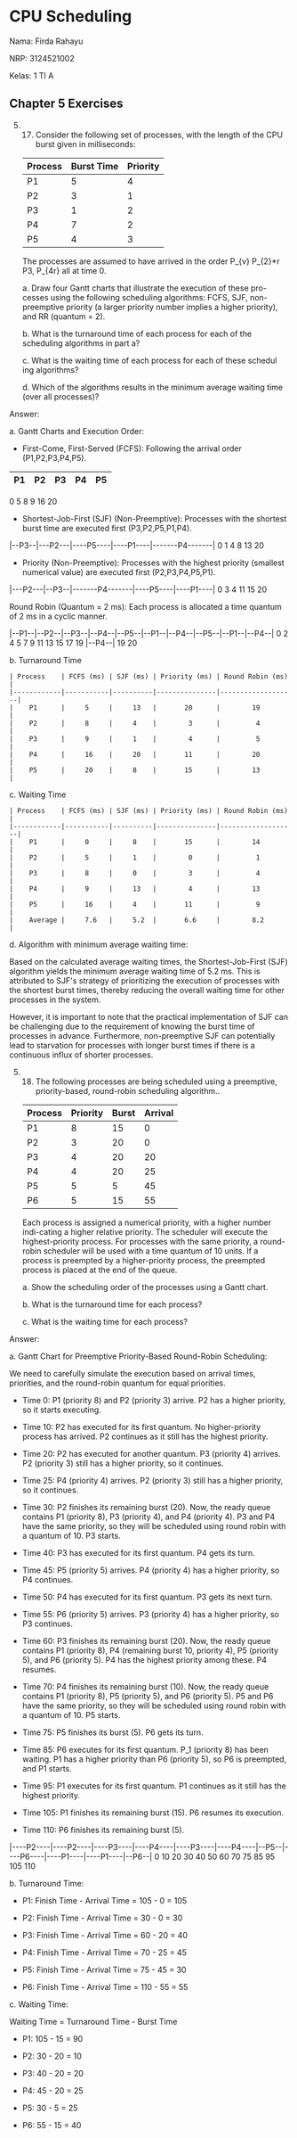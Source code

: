 # CPU Scheduling

Nama: Firda Rahayu

NRP: 3124521002

Kelas: 1 TI A 

## Chapter 5 Exercises
5. 17. Consider the following set of processes, with the length of the CPU burst given in milliseconds:
    
    | Process    | Burst Time | Priority |
    |------------|------------|----------|
    |    P1      |     5      |     4    |
    |    P2      |     3      |     1    |
    |    P3      |     1      |     2    |
    |    P4      |     7      |     2    |
    |    P5      |     4      |     3    |

    The processes are assumed to have arrived in the order P_{v} P_{2}*r P3, P_{4r} all at time 0.

    a. Draw four Gantt charts that illustrate the execution of these pro-cesses using the following scheduling algorithms: FCFS, SJF, non-preemptive priority (a larger priority number implies a higher priority), and RR (quantum = 2).

    b. What is the turnaround time of each process for each of the scheduling algorithms in part a?

    c. What is the waiting time of each process for each of these schedul ing algorithms?

    d. Which of the algorithms results in the minimum average waiting time (over all processes)?

Answer:

a. Gantt Charts and Execution Order:

- First-Come, First-Served (FCFS): Following the arrival order (P1,P2,P3,P4,P5).

|   P1   |  P2  | P3 |      P4    |   P5   |
|--------|------|----|------------|--------|
0    5    8    9    16   20


- Shortest-Job-First (SJF) (Non-Preemptive): Processes with the shortest burst time are executed first (P3,P2,P5,P1,P4).

|--P3--|---P2---|----P5----|----P1----|-------P4-------|
0     1        4         8        13              20

- Priority (Non-Preemptive): Processes with the highest priority (smallest numerical value) are executed first (P2,P3,P4,P5,P1).

|---P2---|--P3--|-------P4-------|----P5----|----P1----|
0      3      4              11        15        20

Round Robin (Quantum = 2 ms): Each process is allocated a time quantum of 2 ms in a cyclic manner.

|--P1--|--P2--|--P3--|--P4--|--P5--|--P1--|--P4--|--P5--|--P1--|--P4--|
0     2     4     5     7     9    11    13    15    17    19
|--P4--|
19    20

b. Turnaround Time

    | Process    | FCFS (ms) | SJF (ms) | Priority (ms) | Round Robin (ms)  |
    |------------|-----------|----------|---------------|-------------------|
    |    P1      |     5     |     13   |       20      |        19         |
    |    P2      |     8     |     4    |        3      |         4         |
    |    P3      |     9     |     1    |        4      |         5         |
    |    P4      |     16    |     20   |       11      |        20         |
    |    P5      |     20    |     8    |       15      |        13         |

c. Waiting Time

    | Process    | FCFS (ms) | SJF (ms) | Priority (ms) | Round Robin (ms)  |
    |------------|-----------|----------|---------------|-------------------|
    |    P1      |     0     |     8    |       15      |        14         |
    |    P2      |     5     |     1    |        0      |         1         |
    |    P3      |     8     |     0    |        3      |         4         |
    |    P4      |     9     |     13   |        4      |        13         |
    |    P5      |     16    |     4    |       11      |         9         |
    |    Average |     7.6   |     5.2  |       6.6     |        8.2        |

d. Algorithm with minimum average waiting time:

Based on the calculated average waiting times, the Shortest-Job-First (SJF) algorithm yields the minimum average waiting time of 5.2 ms. This is attributed to SJF's strategy of prioritizing the execution of processes with the shortest burst times, thereby reducing the overall waiting time for other processes in the system.

However, it is important to note that the practical implementation of SJF can be challenging due to the requirement of knowing the burst time of processes in advance. Furthermore, non-preemptive SJF can potentially lead to starvation for processes with longer burst times if there is a continuous influx of shorter processes. 

5. 18. The following processes are being scheduled using a preemptive, priority-based, round-robin scheduling algorithm..

    | Process    | Priority   | Burst    | Arrival  |
    |------------|------------|----------|----------|
    |    P1      |     8      |     15   |     0    |
    |    P2      |     3      |     20   |     0    |
    |    P3      |     4      |     20   |     20   |
    |    P4      |     4      |     20   |     25   |
    |    P5      |     5      |     5    |     45   |
    |    P6      |     5      |     15   |     55   |

    Each process is assigned a numerical priority, with a higher number indi-cating a higher relative priority. The scheduler will execute the highest-priority process. For processes with the same priority, a round-robin scheduler will be used with a time quantum of 10 units. If a process is preempted by a higher-priority process, the preempted process is placed at the end of the queue.

    a. Show the scheduling order of the processes using a Gantt chart.

    b. What is the turnaround time for each process?

    c. What is the waiting time for each process?

Answer:

a. Gantt Chart for Preemptive Priority-Based Round-Robin Scheduling:

We need to carefully simulate the execution based on arrival times, priorities, and the round-robin quantum for equal priorities.

- Time 0: P1 (priority 8) and P2 (priority 3) arrive. P2 has a higher priority, so it starts executing.

- Time 10: P2 has executed for its first quantum. No higher-priority process has arrived. P2 continues as it still has the highest priority.

- Time 20: P2 has executed for another quantum. P3 (priority 4) arrives. P2 (priority 3) still has a higher priority, so it continues.

- Time 25: P4 (priority 4) arrives. P2 (priority 3) still has a higher priority, so it continues.

- Time 30: P2 finishes its remaining burst (20). Now, the ready queue contains P1 (priority 8), P3 (priority 4), and P4 (priority 4). P3 and P4 have the same priority, so they will be scheduled using round robin with a quantum of 10. P3 starts.

- Time 40: P3 has executed for its first quantum. P4 gets its turn.

- Time 45: P5 (priority 5) arrives. P4 (priority 4) has a higher priority, so P4 continues.

- Time 50: P4 has executed for its first quantum. P3 gets its next turn.

- Time 55: P6 (priority 5) arrives. P3 (priority 4) has a higher priority, so P3 continues.

- Time 60: P3 finishes its remaining burst (20). Now, the ready queue contains P1 (priority 8), P4 (remaining burst 10, priority 4), P5 (priority 5), and P6 (priority 5). P4 has the highest priority among these. P4 resumes.

- Time 70: P4 finishes its remaining burst (10). Now, the ready queue contains P1 (priority 8), P5 (priority 5), and P6 (priority 5). P5 and P6 have the same priority, so they will be scheduled using round robin with a quantum of 10. P5 starts.

- Time 75: P5 finishes its burst (5). P6 gets its turn.

- Time 85: P6 executes for its first quantum. P_1 (priority 8) has been waiting. P1 has a higher priority than P6 (priority 5), so P6 is preempted, and P1 starts.

- Time 95: P1 executes for its first quantum. P1 continues as it still has the highest priority.

- Time 105: P1 finishes its remaining burst (15). P6 resumes its execution.

- Time 110: P6 finishes its remaining burst (5).


|----P2----|----P2----|----P3----|----P4----|----P3----|----P4----|--P5--|----P6----|----P1----|----P1----|--P6--|
0         10        20        30        40        50        60        70    75        85        95       105   110

b. Turnaround Time:

- P1: Finish Time - Arrival Time = 105 - 0 = 105

- P2: Finish Time - Arrival Time = 30 - 0 = 30

- P3: Finish Time - Arrival Time = 60 - 20 = 40

- P4: Finish Time - Arrival Time = 70 - 25 = 45

- P5: Finish Time - Arrival Time = 75 - 45 = 30

- P6: Finish Time - Arrival Time = 110 - 55 = 55

c. Waiting Time:

Waiting Time = Turnaround Time - Burst Time

- P1: 105 - 15 = 90

- P2: 30 - 20 = 10

- P3: 40 - 20 = 20

- P4: 45 - 20 = 25

- P5: 30 - 5 = 25

- P6: 55 - 15 = 40